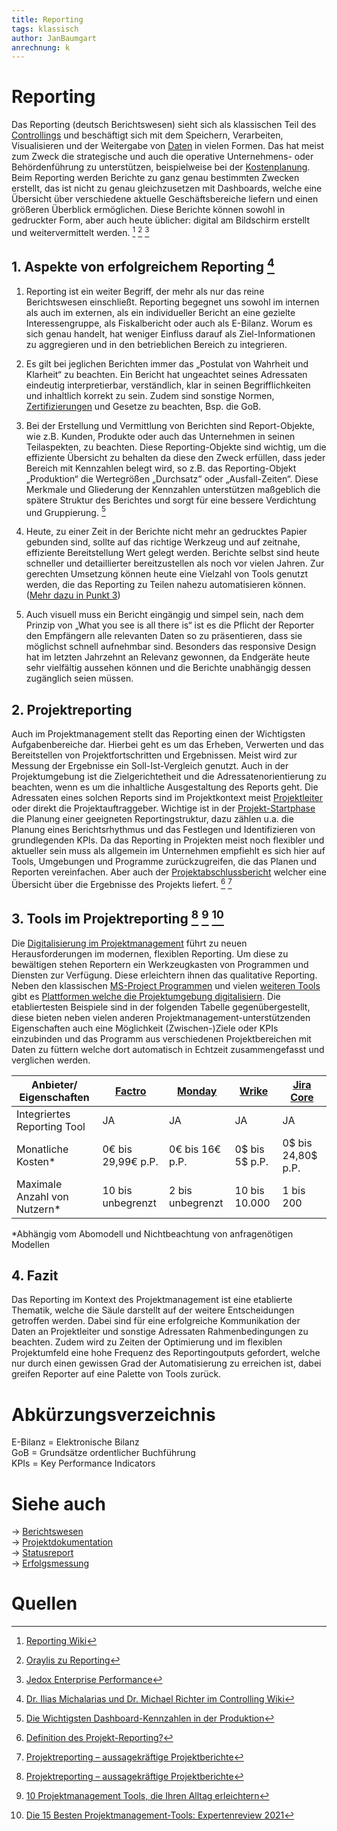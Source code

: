 ```yaml
---
title: Reporting
tags: klassisch
author: JanBaumgart
anrechnung: k
---
```


# Reporting

Das Reporting (deutsch Berichtswesen) sieht sich als klassischen Teil des [Controllings](Projektcontrolling.md) und beschäftigt sich mit dem Speichern, Verarbeiten, Visualisieren und der Weitergabe von [Daten](Datenmanagement_im_PM.md) in vielen Formen. Das hat meist zum Zweck die strategische und auch die operative Unternehmens- oder Behördenführung zu unterstützen, beispielweise bei der [Kostenplanung](Kostenplanung.md).
Beim Reporting werden Berichte zu ganz genau bestimmten Zwecken erstellt, das ist nicht zu genau gleichzusetzen mit Dashboards, welche eine Übersicht über verschiedene aktuelle Geschäftsbereiche liefern und einen größeren Überblick ermöglichen. Diese Berichte können sowohl in gedruckter Form, aber auch heute üblicher: digital am Bildschirm erstellt und weitervermittelt werden. [^1] [^2] [^3]

## 1.	Aspekte von erfolgreichem Reporting [^4]

1.	Reporting ist ein weiter Begriff, der mehr als nur das reine Berichtswesen einschließt. Reporting begegnet uns sowohl im internen als auch im externen, als ein individueller Bericht an eine gezielte Interessengruppe, als Fiskalbericht oder auch als E-Bilanz. Worum es sich genau handelt, hat weniger Einfluss darauf als Ziel-Informationen zu aggregieren und in den betrieblichen Bereich zu integrieren.

2.	Es gilt bei jeglichen Berichten immer das „Postulat von Wahrheit und Klarheit“ zu beachten. Ein Bericht hat ungeachtet seines Adressaten eindeutig interpretierbar, verständlich, klar in seinen Begrifflichkeiten und inhaltlich korrekt zu sein.  Zudem sind sonstige Normen, [Zertifizierungen](Zertifizierungen.md) und Gesetze zu beachten, Bsp. die GoB.

3.	Bei der Erstellung und Vermittlung von Berichten sind Report-Objekte, wie z.B. Kunden, Produkte oder auch das Unternehmen in seinen Teilaspekten, zu beachten. Diese Reporting-Objekte sind wichtig, um die effiziente Übersicht zu behalten da diese den Zweck erfüllen, dass jeder Bereich mit Kennzahlen belegt wird, so z.B. das Reporting-Objekt „Produktion“ die Wertegrößen „Durchsatz“ oder „Ausfall-Zeiten“. Diese Merkmale und Gliederung der Kennzahlen unterstützen maßgeblich die spätere Struktur des Berichtes und sorgt für eine bessere Verdichtung und Gruppierung. [^5]

4.	Heute, zu einer Zeit in der Berichte nicht mehr an gedrucktes Papier gebunden sind, sollte auf das richtige Werkzeug und auf zeitnahe, effiziente Bereitstellung Wert gelegt werden. Berichte selbst sind heute schneller und detaillierter bereitzustellen als noch vor vielen Jahren. Zur gerechten Umsetzung können heute eine Vielzahl von Tools genutzt werden, die das Reporting zu Teilen nahezu automatisieren können. ([Mehr dazu in Punkt 3]())

5.	Auch visuell muss ein Bericht eingängig und simpel sein, nach dem Prinzip von „What you see is all there is“ ist es die Pflicht der Reporter den Empfängern alle relevanten Daten so zu präsentieren, dass sie möglichst schnell aufnehmbar sind. Besonders das responsive Design hat im letzten Jahrzehnt an Relevanz gewonnen, da Endgeräte heute sehr vielfältig aussehen können und die Berichte unabhängig dessen zugänglich seien müssen.
 
## 2.	Projektreporting 

Auch im Projektmanagement stellt das Reporting einen der Wichtigsten Aufgabenbereiche dar. Hierbei geht es um das Erheben, Verwerten und das Bereitstellen von Projektfortschritten und Ergebnissen. Meist wird zur Messung der Ergebnisse ein Soll-Ist-Vergleich genutzt. 
Auch in der Projektumgebung ist die Zielgerichtetheit und die Adressatenorientierung zu beachten, wenn es um die inhaltliche Ausgestaltung des Reports geht. Die Adressaten eines solchen Reports sind im Projektkontext meist [Projektleiter](Projektleiter.md) oder direkt die Projektauftraggeber. 
Wichtige ist in der [Projekt-Startphase](Projektstart.md) die Planung einer geeigneten Reportingstruktur, dazu zählen u.a. die Planung eines Berichtsrhythmus und das Festlegen und Identifizieren von grundlegenden KPIs. Da das Reporting in Projekten meist noch flexibler und aktueller sein muss als allgemein im Unternehmen empfiehlt es sich hier auf Tools, Umgebungen und Programme zurückzugreifen, die das Planen und Reporten vereinfachen. Aber auch der [Projektabschlussbericht](Projektabschlussbericht.md) welcher eine Übersicht über die Ergebnisse des Projekts liefert. [^6] [^7]

## 3.	Tools im Projektreporting [^7] [^8] [^9]

Die [Digitalisierung im Projektmanagement](Digitalisierung_im_PM.md) führt zu neuen Herausforderungen im modernen, flexiblen Reporting. Um diese zu bewältigen stehen Reportern ein Werkzeugkasten von Programmen und Diensten zur Verfügung. Diese erleichtern ihnen das qualitative Reporting. Neben den klassischen [MS-Project Programmen](Microsoft_Project_PM_Tool.md) und vielen [weiteren Tools](Uebersicht_PM_Tools.md) gibt es [Plattformen welche die Projektumgebung digitalisiern](Projektmanagementsoftware.md). Die etabliertesten Beispiele sind in der folgenden Tabelle gegenübergestellt, diese bieten neben vielen anderen Projektmanagement-unterstützenden Eigenschaften auch eine Möglichkeit (Zwischen-)Ziele oder KPIs einzubinden und das Programm aus verschiedenen Projektbereichen mit Daten zu füttern welche dort automatisch in Echtzeit zusammengefasst und verglichen werden. 



|  Anbieter/ Eigenschaften  |  [Factro](https://www.factro.de/preise/#1540152847318-346adb6b-6eb4)  |  [Monday](https://monday.com/lang/de/pricing/)|  [Wrike](https://www.wrike.com/de/price-vf/)  |  [Jira Core](https://www.atlassian.com/de/software/jira/work-management/pricing)  |
|---------------------------|----------|----------|---------|-------------|
|Integriertes Reporting Tool|     JA   |    JA    |   JA    |      JA     |
|Monatliche Kosten*         | 0€ bis 29,99€ p.P. | 0€ bis 16€ p.P. | 0$ bis 5$ p.P. | 0$ bis 24,80$ p.P. |
| Maximale Anzahl von Nutzern* | 10 bis unbegrenzt | 2 bis unbegrenzt | 10 bis 10.000 |  1 bis 200  |

 *Abhängig vom Abomodell und Nichtbeachtung von anfragenötigen Modellen


## 4.	 Fazit

Das Reporting im Kontext des Projektmanagement ist eine etablierte Thematik, welche die Säule darstellt auf der weitere Entscheidungen getroffen werden. Dabei sind für eine erfolgreiche Kommunikation der Daten an Projektleiter und sonstige Adressaten Rahmenbedingungen zu beachten. Zudem wird zu Zeiten der Optimierung und im flexiblen Projektumfeld eine hohe Frequenz des Reportingoutputs gefordert, welche nur durch einen gewissen Grad der Automatisierung zu erreichen ist, dabei greifen Reporter auf eine Palette von Tools zurück.

# Abkürzungsverzeichnis

E-Bilanz = Elektronische Bilanz <br>
GoB = Grundsätze ordentlicher Buchführung <br>
KPIs = Key Performance Indicators 

# Siehe auch

-> [Berichtswesen](Berichtswesen.md) <br>
-> [Projektdokumentation](Projektdokumentation.md) <br>
-> [Statusreport](Statusreport.md) <br>
-> [Erfolgsmessung](Erfolgsmessung.md)


# Quellen

[^1]: [Reporting Wiki](https://de.wikipedia.org/wiki/Berichtswesen#cite_note-1)
[^2]: [Oraylis zu Reporting](https://www.oraylis.de/wiki/reporting)
[^3]: [Jedox Enterprise Performance](https://www.jedox.com/de/blog/reporting-analyse/)
[^4]: [Dr. Ilias Michalarias und Dr. Michael Richter im Controlling Wiki](https://www.controlling-wiki.com/de/index.php/7_Aspekte_f%C3%BCr_erfolgreiches_Reporting)
[^5]: [Die Wichtigsten Dashboard-Kennzahlen in der Produktion](https://www.ixon.cloud/de/wissensdatenbank/die-23-wichtigsten-kennzahlen-auf-dem-produktions-dashboard)
[^6]: [Definition des Projekt-Reporting?](https://www.inwerken.de/glossar/was-ist-ein-projektreporting/)
[^7]: [Projektreporting – aussagekräftige Projektberichte](https://dieprojektmanager.com/projektreporting-aussagekraeftige-projektberichte/#:~:text=Unter%20Projektreporting%20(Berichtswesen)%20versteht%20man,und%20einer%20definierten%20Zielgruppe%20vorgelegt.)
[^8]: [10 Projektmanagement Tools, die Ihren Alltag erleichtern](https://www.socialmediaakademie.de/blog/10-projektmanagement-tools-die-ihren-alltag-erleichtern/)
[^9]: [Die 15 Besten Projektmanagement-Tools: Expertenreview 2021](https://thedigitalprojectmanager.com/de/die-10-besten-projektmanagement-tools/)
